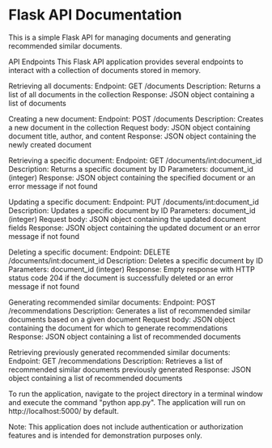 # Flask API Documentation
This is a simple Flask API for managing documents and generating recommended similar documents.

API Endpoints
This Flask API application provides several endpoints to interact with a collection of documents stored in memory.

Retrieving all documents:
Endpoint: GET /documents
Description: Returns a list of all documents in the collection
Response: JSON object containing a list of documents

Creating a new document:
Endpoint: POST /documents
Description: Creates a new document in the collection
Request body: JSON object containing document title, author, and content
Response: JSON object containing the newly created document

Retrieving a specific document:
Endpoint: GET /documents/int:document_id
Description: Returns a specific document by ID
Parameters: document_id (integer)
Response: JSON object containing the specified document or an error message if not found

Updating a specific document:
Endpoint: PUT /documents/int:document_id
Description: Updates a specific document by ID
Parameters: document_id (integer)
Request body: JSON object containing the updated document fields
Response: JSON object containing the updated document or an error message if not found

Deleting a specific document:
Endpoint: DELETE /documents/int:document_id
Description: Deletes a specific document by ID
Parameters: document_id (integer)
Response: Empty response with HTTP status code 204 if the document is successfully deleted or an error message if not found

Generating recommended similar documents:
Endpoint: POST /recommendations
Description: Generates a list of recommended similar documents based on a given document
Request body: JSON object containing the document for which to generate recommendations
Response: JSON object containing a list of recommended documents

Retrieving previously generated recommended similar documents:
Endpoint: GET /recommendations
Description: Retrieves a list of recommended similar documents previously generated
Response: JSON object containing a list of recommended documents

To run the application, navigate to the project directory in a terminal window and execute the command "python app.py". The application will run on http://localhost:5000/ by default.

Note: This application does not include authentication or authorization features and is intended for demonstration purposes only.
